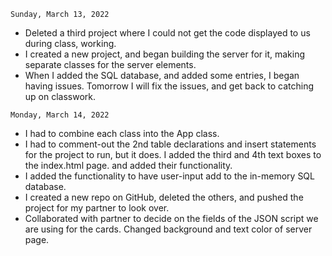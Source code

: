 ```
Sunday, March 13, 2022
```
<ul>
<li>Deleted a third project where I could not get the code
displayed to us during class, working.</li>
<li>I created a new project, and began building the server
for it, making separate classes for the server elements.</li>
<li>When I added the SQL database, and added some entries, I
began having issues. Tomorrow I will fix the issues, and 
get back to catching up on classwork.</li>
</ul>

```
Monday, March 14, 2022
```
<ul>
<li>I had to combine each class into the App class.</li>
<li>I had to comment-out the 2nd table declarations and 
insert statements for the project to run, but it does.
I added the third and 4th text boxes to the index.html page.
and added their functionality.</li>
<li>I added the functionality to have user-input add to the
in-memory SQL database.</li>
<li>I created a new repo on GitHub, deleted the others,
and pushed the project for my partner to look over.</li>
<li>Collaborated with partner to decide on the fields
of the JSON script we are using for the cards.
Changed background and text color of server page.</li>
</ul>